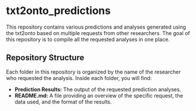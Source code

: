 # txt2onto_predictions
This repository contains various predictions and analyses generated using the txt2onto based on multiple requests from other researchers. The goal of this repository is to compile all the requested analyses in one place.

## Repository Structure

Each folder in this repository is organized by the name of the researcher who requested the analysis. Inside each folder, you will find:

- **Prediction Results:** The output of the requested prediction analyses.
- **README.md:** A file providing an overview of the specific request, the data used, and the format of the results.
